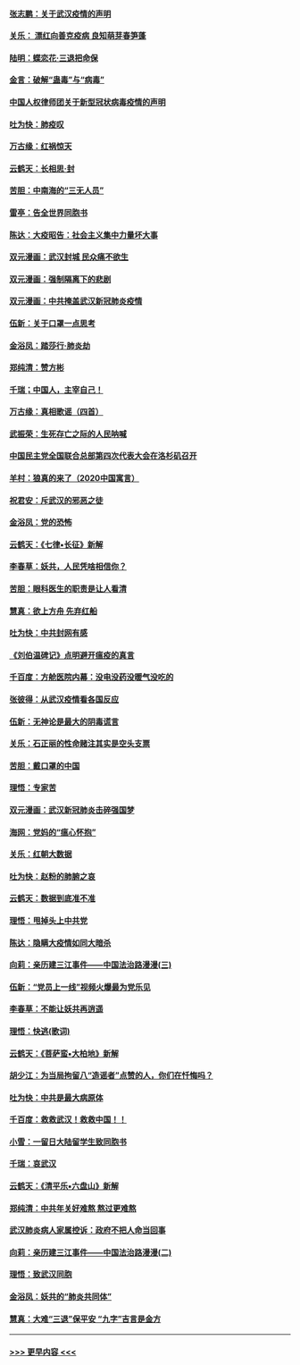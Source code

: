 #### [张志鹏：关于武汉疫情的声明](../pages/nsc993/n11867182.md?t=02140733) 
#### [关乐： 漂红向善克疫病 良知萌芽春笋蓬](../pages/nsc993/n11865710.md?t=02140733) 
#### [陆明：蝶恋花‧三退把命保](../pages/nsc993/n11865673.md?t=02140733) 
#### [金言：破解“蛊毒”与“病毒”](../pages/nsc993/n11864103.md?t=02140733) 
#### [中国人权律师团关于新型冠状病毒疫情的声明](../pages/nsc993/n11864249.md?t=02140733) 
#### [吐为快：肺疫叹](../pages/nsc993/n11864027.md?t=02140733) 
#### [万古缘：红祸惊天](../pages/nsc993/n11864079.md?t=02140733) 
#### [云鹤天：长相思‧封](../pages/nsc993/n11864006.md?t=02140733) 
#### [苦胆：中南海的“三无人员”](../pages/nsc993/n11862997.md?t=02140733) 
#### [雷亭：告全世界同胞书](../pages/nsc993/n11862572.md?t=02140733) 
#### [陈达：大疫昭告：社会主义集中力量坏大事](../pages/nsc993/n11859419.md?t=02140733) 
#### [双元漫画：武汉封城 民众痛不欲生](../pages/nsc993/n11859287.md?t=02140733) 
#### [双元漫画：强制隔离下的悲剧](../pages/nsc993/n11859244.md?t=02140733) 
#### [双元漫画：中共掩盖武汉新冠肺炎疫情](../pages/nsc993/n11858249.md?t=02140733) 
#### [伍新：关于口罩一点思考](../pages/nsc993/n11859195.md?t=02140733) 
#### [金浴凤：踏莎行‧肺炎劫](../pages/nsc993/n11858227.md?t=02140733) 
#### [郑纯清：赞方彬](../pages/nsc993/n11856803.md?t=02140733) 
#### [千瑞；中国人，主宰自己！](../pages/nsc993/n11856793.md?t=02140733) 
#### [万古缘：真相歌谣（四首）](../pages/nsc993/n11856263.md?t=02140733) 
#### [武振荣：生死存亡之际的人民呐喊](../pages/nsc993/n11856256.md?t=02140733) 
#### [中国民主党全国联合总部第四次代表大会在洛杉矶召开](../pages/nsc993/n11856344.md?t=02140733) 
#### [羊村：狼真的来了（2020中国寓言）](../pages/nsc993/n11856229.md?t=02140733) 
#### [祝君安：斥武汉的邪恶之徒](../pages/nsc993/n11855861.md?t=02140733) 
#### [金浴凤：党的恐怖](../pages/nsc993/n11855849.md?t=02140733) 
#### [云鹤天：《七律▪长征》新解](../pages/nsc993/n11855479.md?t=02140733) 
#### [李春草：妖共，人民凭啥相信你？](../pages/nsc993/n11855196.md?t=02140733) 
#### [苦胆：眼科医生的职责是让人看清](../pages/nsc993/n11853840.md?t=02140733) 
#### [慧真：欲上方舟 先弃红船](../pages/nsc993/n11853483.md?t=02140733) 
#### [吐为快：中共封网有感](../pages/nsc993/n11852575.md?t=02140733) 
#### [《刘伯温碑记》点明避开瘟疫的真言](../pages/nsc993/n11852128.md?t=02140733) 
#### [千百度：方舱医院内幕：没电没药没暖气没吃的](../pages/nsc993/n11850211.md?t=02140733) 
#### [张彼得：从武汉疫情看各国反应](../pages/nsc993/n11850102.md?t=02140733) 
#### [伍新：无神论是最大的阴毒谎言](../pages/nsc993/n11846129.md?t=02140733) 
#### [关乐：石正丽的性命赌注其实是空头支票](../pages/nsc993/n11846109.md?t=02140733) 
#### [苦胆：戴口罩的中国](../pages/nsc993/n11845576.md?t=02140733) 
#### [理悟：专家苦](../pages/nsc993/n11845564.md?t=02140733) 
#### [双元漫画：武汉新冠肺炎击碎强国梦](../pages/nsc993/n11843320.md?t=02140733) 
#### [海网：党妈的“瘟心怀抱”](../pages/nsc993/n11840740.md?t=02140733) 
#### [关乐：红朝大数据](../pages/nsc993/n11840675.md?t=02140733) 
#### [吐为快：赵粉的肺腑之哀](../pages/nsc993/n11840618.md?t=02140733) 
#### [云鹤天：数据到底准不准](../pages/nsc993/n11840325.md?t=02140733) 
#### [理悟：甩掉头上中共党](../pages/nsc993/n11838826.md?t=02140733) 
#### [陈达：隐瞒大疫情如同大暗杀](../pages/nsc993/n11838771.md?t=02140733) 
#### [向莉：亲历建三江事件——中国法治路漫漫(三)](../pages/nsc993/n11831825.md?t=02140733) 
#### [伍新：“党员上一线”视频火爆最为党乐见](../pages/nsc993/n11838200.md?t=02140733) 
#### [李春草：不能让妖共再逍遥](../pages/nsc993/n11838102.md?t=02140733) 
#### [理悟：快逃(歌词)](../pages/nsc993/n11838083.md?t=02140733) 
#### [云鹤天：《菩萨蛮▪大柏地》新解](../pages/nsc993/n11838059.md?t=02140733) 
#### [胡少江：为当局拘留八“造谣者”点赞的人，你们在忏悔吗？](../pages/nsc993/n11836801.md?t=02140733) 
#### [吐为快：中共是最大病原体](../pages/nsc993/n11836748.md?t=02140733) 
#### [千百度：救救武汉！救救中国！！](../pages/nsc993/n11836145.md?t=02140733) 
#### [小雪：一留日大陆留学生致同胞书](../pages/nsc993/n11834624.md?t=02140733) 
#### [千瑞：哀武汉](../pages/nsc993/n11833647.md?t=02140733) 
#### [云鹤天：《清平乐▪六盘山》新解](../pages/nsc993/n11833611.md?t=02140733) 
#### [郑纯清：中共年关好难熬 熬过更难熬](../pages/nsc993/n11833489.md?t=02140733) 
#### [武汉肺炎病人家属控诉：政府不把人命当回事](../pages/nsc993/n11833205.md?t=02140733) 
#### [向莉：亲历建三江事件——中国法治路漫漫(二)](../pages/nsc993/n11829102.md?t=02140733) 
#### [理悟：致武汉同胞](../pages/nsc993/n11831522.md?t=02140733) 
#### [金浴凤：妖共的“肺炎共同体”](../pages/nsc993/n11829448.md?t=02140733) 
#### [慧真：大难“三退”保平安 “九字”吉言是金方](../pages/nsc993/n11829501.md?t=02140733) 

----
#### [ >>> 更早内容 <<< ](../indexes/nsc993-earlier.md)
